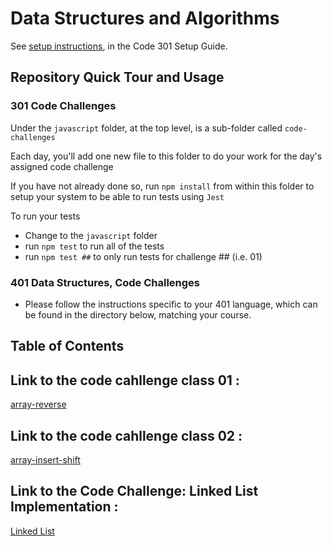 # Data Structures and Algorithms

See [setup instructions](https://codefellows.github.io/setup-guide/code-301/3-code-challenges), in the Code 301 Setup Guide.

## Repository Quick Tour and Usage

### 301 Code Challenges

Under the `javascript` folder, at the top level, is a sub-folder called `code-challenges`

Each day, you'll add one new file to this folder to do your work for the day's assigned code challenge

If you have not already done so, run `npm install` from within this folder to setup your system to be able to run tests using `Jest`

To run your tests

- Change to the `javascript` folder
- run `npm test` to run all of the tests
- run `npm test ##` to only run tests for challenge ## (i.e. 01)

### 401 Data Structures, Code Challenges

- Please follow the instructions specific to your 401 language, which can be found in the directory below, matching your course.
## Table of Contents
## Link to the code cahllenge class 01 :
[array-reverse](./javascript/reverseArray/README.md)
## Link to the code cahllenge class 02 :
[array-insert-shift](./javascript/array-insert-shift/README.md)
## Link to the Code Challenge: Linked List Implementation :
[Linked List ](./javascript/New-Implementation/README.md)
